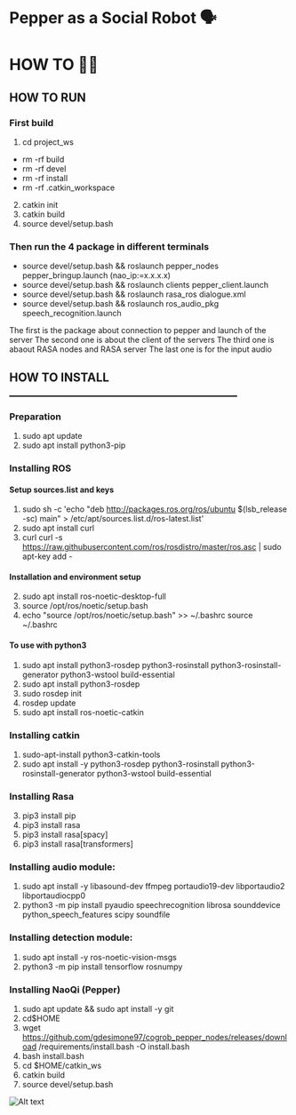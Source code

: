# Pepper as a Social Robot 🗣️

# HOW TO 🧑‍🏫

## HOW TO RUN

### First build
1. cd project_ws
- rm -rf build
- rm -rf devel
- rm -rf install
- rm -rf .catkin_workspace
2. catkin init
3. catkin build
4. source devel/setup.bash

### Then run the 4 package in different terminals
- source devel/setup.bash && roslaunch pepper_nodes pepper_bringup.launch (nao_ip:=x.x.x.x)
- source devel/setup.bash && roslaunch clients pepper_client.launch
- source devel/setup.bash && roslaunch rasa_ros dialogue.xml
- source devel/setup.bash && roslaunch ros_audio_pkg speech_recognition.launch

The first is the package about connection to pepper and launch of the server
The second one is about the client of the servers
The third one is abaout RASA nodes and RASA server
The last one is for the input audio 


## HOW TO INSTALL _________________________________________
### Preparation
1. sudo apt update
2. sudo apt install python3-pip

### Installing ROS
#### Setup sources.list and keys
1. sudo sh -c 'echo "deb http://packages.ros.org/ros/ubuntu $(lsb_release -sc) main" > /etc/apt/sources.list.d/ros-latest.list'
2. sudo apt install curl 
3. curl curl -s https://raw.githubusercontent.com/ros/rosdistro/master/ros.asc | sudo apt-key add -
#### Installation and environment setup
2. sudo apt install ros-noetic-desktop-full
3. source /opt/ros/noetic/setup.bash
4. echo "source /opt/ros/noetic/setup.bash" >> ~/.bashrc source ~/.bashrc
#### To use with python3
1. sudo apt install python3-rosdep python3-rosinstall python3-rosinstall-generator python3-wstool build-essential
2. sudo apt install python3-rosdep
3. sudo rosdep init
4. rosdep update
5. sudo apt install ros-noetic-catkin


### Installing catkin
1. sudo-apt-install python3-catkin-tools
2. sudo apt install -y python3-rosdep python3-rosinstall python3-rosinstall-generator python3-wstool build-essential


### Installing Rasa 

3. pip3 install pip
4. pip3 install rasa
5. pip3 install rasa\[spacy\]
6. pip3 install rasa\[transformers\]

### Installing audio module: 
1. sudo apt install -y libasound-dev ffmpeg portaudio19-dev libportaudio2 libportaudiocpp0
2. python3 -m pip install pyaudio speechrecognition librosa sounddevice python_speech_features scipy soundfile

### Installing detection module:
1. sudo apt install -y ros-noetic-vision-msgs
2. python3 -m pip install tensorflow rosnumpy


### Installing NaoQi (Pepper)
1. sudo apt update && sudo apt install -y git
2. cd$HOME
3. wget https://github.com/gdesimone97/cogrob_pepper_nodes/releases/download
/requirements/install.bash -O install.bash
4. bash install.bash
5. cd $HOME/catkin_ws
6. catkin build
7. source devel/setup.bash

![Alt text](https://corporate-internal-prod.aldebaran.com/themes/custom/softbank/images/360/pepper.png)
